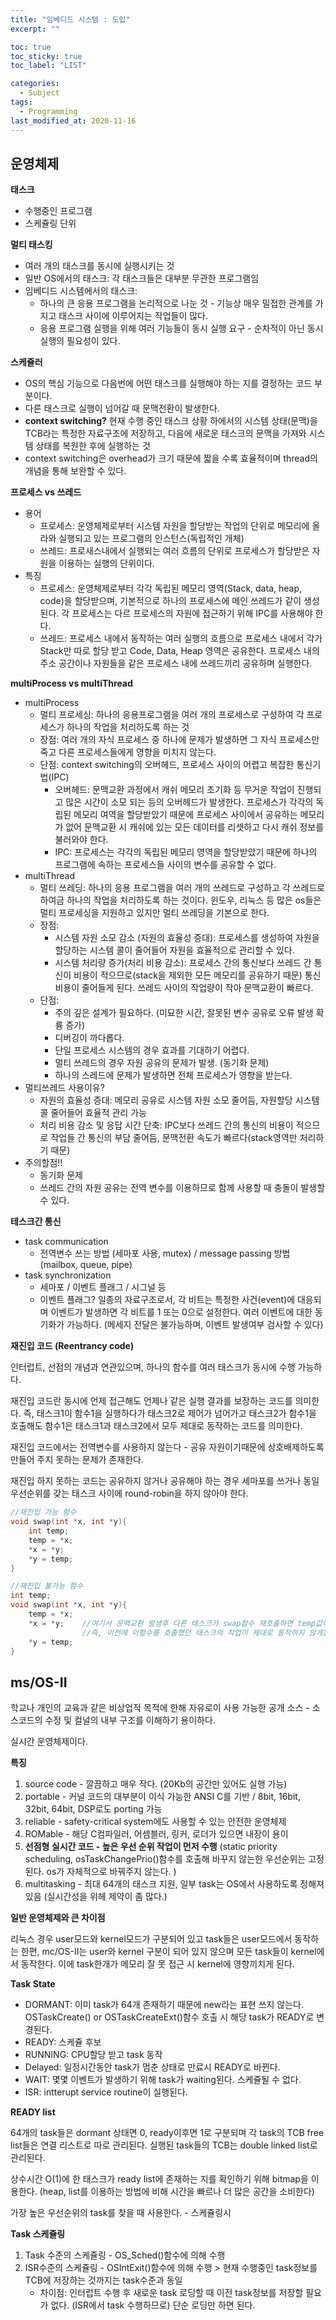 ```yaml
---
title: "임베디드 시스템 : 도입"
excerpt: ""

toc: true
toc_sticky: true
toc_label: "LIST"

categories:
  - Subject
tags:
  - Programming
last_modified_at: 2020-11-16
---
```


## 운영체제

**태스크**

* 수행중인 프로그램
* 스케쥴링 단위



**멀티 태스킹**

* 여러 개의 태스크를 동시에 실행시키는 것
* 일반 OS에서의 태스크: 각 태스크들은 대부분 무관한 프로그램임
* 임베디드 시스템에서의 태스크:
  * 하나의 큰 응용 프로그램을 논리적으로 나눈 것 - 기능상 매우 밀접한 관계를 가지고 태스크 사이에 이루어지는 작업들이 많다.
  * 응용 프로그램 실행을 위해 여러 기능들이 동시 실행 요구 - 순차적이 아닌 동시 실행의 필요성이 있다.



**스케쥴러**

* OS의 핵심 기능으로 다음번에 어떤 태스크를 실행해야 하는 지를 결정하는 코드 부분이다.
* 다른 태스크로 실행이 넘어갈 때 문맥전환이 발생한다.
* **context switching?** 현재 수행 중인 태스크 상황 하에서의 시스템 상태(문맥)을 TCB라는 특정한 자료구조에 저장하고, 다음에 새로운 태스크의 문맥을 가져와 시스템 상태를 복원한 후에 실행하는 것
* context switching은 overhead가 크기 때문에 짧을 수록 효율적이며 thread의 개념을 통해 보완할 수 있다.



**프로세스 vs 쓰레드**

* 용어
  * 프로세스: 운영체제로부터 시스템 자원을 할당받는 작업의 단위로 메모리에 올라와 실행되고 있는 프로그램의 인스턴스(독립적인 개체)
  * 쓰레드: 프로새스내에서 실행되는 여러 흐름의 단위로 프로세스가 할당받은 자원을 이용하는 실행의 단위이다.
* 특징
  * 프로세스: 운영체제로부터 각각 독립된 메모리 영역(Stack, data, heap, code)을 할당받으며, 기본적으로 하나의 프로세스에 메인 쓰레드가 같이 생성된다. 각 프로세스는 다르 프로세스의 자원에 접근하기 위해 IPC를 사용해야 한다.
  * 쓰레드: 프로세스 내에서 동작하는 여러 실행의 흐름으로 프로세스 내에서 각가 Stack만 따로 할당 받고 Code, Data, Heap 영역은 공유한다. 프로세스 내의 주소 공간이나 자원들을 같은 프로세스 내에 쓰레드끼리 공유하며 실행한다.

**multiProcess vs multiThread**

* multiProcess
  * 멀티 프로세싱: 하나의 응용프로그램을 여러 개의 프로세스로 구성하여 각 프로세스가 하나의 작업을 처리하도록 하는 것
  * 장점: 여러 개의 자식 프로세스 중 하나에 문제가 발생하면 그 자식 프로세스만 죽고 다른 프로세스들에게 영향을 미치지 않는다.
  * 단점: context switching의 오버헤드, 프로세스 사이의 어렵고 복잡한 통신기법(IPC)
    * 오버헤드: 문맥교환 과정에서 캐쉬 메모리 초기화 등 무거운 작업이 진행되고 많은 시간이 소모 되는 등의 오버헤드가 발생한다. 프로세스가 각각의 독립된 메모리 여역을 할당받았기 때문에 프로세스 사이에서 공유하는 메모리가 없어 문맥교환 시 캐쉬에 있는 모든 데이터를 리셋하고 다시 캐쉬 정보를 불러와야 한다.
    * IPC: 프로세스는 각각의 독립된 메모리 영역을 할당받았기 때문에 하나의 프로그램에 속하는 프로세스들 사이의 변수를 공유할 수 없다.
* multiThread
  * 멀티 쓰레딩: 하나의 응용 프로그램을 여러 개의 쓰레드로 구성하고 각 쓰레드로 하여금 하나의 작업을 처리하도록 하는 것이다. 윈도우, 리눅스 등 많은 os들은 멀티 프로세싱을 지원하고 있지만 멀티 쓰레딩을 기본으로 한다.
  * 장점:
    * 시스템 자원 소모 감소 (자원의 효율성 증대): 프로세스를 생성하여 자원을 할당하는 시스템 콜이 줄어들어 자원을 효율적으로 관리할 수 있다.
    * 시스템 처리량 증가(처리 비용 감소): 프로세스 간의 통신보다 쓰레드 간 통신이 비용이 적으므로(stack을 제외한 모든 메모리를 공유하기 때문) 통신 비용이 줄어들게 된다. 쓰레드 사이의 작업량이 작아 문맥교환이 빠르다.
  * 단점:
    * 주의 깊은 설계가 필요하다. (미묘한 시간, 잘못된 변수 공유로 오류 발생 확륭 증가)
    * 디버깅이 까다롭다.
    * 단일 프로세스 시스템의 경우 효과를 기대하기 어렵다.
    * 멀티 쓰레드의 경우 자원 공유의 문제가 발생. (동기화 문제)
    * 하나의 스레드에 문제가 발생하면 전체 프로세스가 영향을 받는다.
* 멀티쓰레드 사용이유?
  * 자원의 효율성 증대: 메모리 공유로 시스템 자원 소모 줄어듬, 자원할당 시스템 콜 줄어들어 효율적 관리 가능
  * 처리 비용 감소 및 응답 시간 단축: IPC보다 쓰레드 간의 통신의 비용이 적으므로 작업들 간 통신의 부담 줄어듬, 문맥전환 속도가 빠르다(stack영역만 처리하기 때문)
* 주의할점!!
  * 동기화 문제
  * 쓰레드 간의 자원 공유는 전역 변수를 이용하므로 함께 사용할 때 충돌이 발생할 수 있다.



**테스크간 통신**

* task communication
  * 전역변수 쓰는 방법 (세마포 사용, mutex) / message passing 방법 (mailbox, queue, pipe)
* task synchronization
  * 세마포 / 이벤트 플래그 / 시그널 등
  * 이벤트 플래그? 일종의 자료구조로서, 각 비트는 특정한 사건(event)에 대응되며 이벤트가 발생하면 각 비트를 1 또는 0으로 설정한다. 여러 이벤트에 대한 동기화가 가능하다. (메세지 전달은 불가능하며, 이벤트 발생여부 검사할 수 있다)



**재진입 코드 (Reentrancy code)**

인터럽트, 선점의 개념과 연관있으며, 하나의 함수를 여러 태스크가 동시에 수행 가능하다.

재진입 코드란 동시에 언제 접근해도 언제나 같은 실행 결과를 보장하는 코드를 의미한다. 즉, 태스크1이 함수1을 실행하다가 태스크2로 제어가 넘어가고 태스크2가 함수1을 호출해도 함수1은 태스크1과 태스크2에서 모두 제대로 동작하는 코드를 의미한다.

재진입 코드에서는 전역변수를 사용하지 않는다 - 공유 자원이기때문에 상호배제하도록 만들어 주지 못하는 문제가 존재한다.

재진입 하지 못하는 코드는 공유하지 않거나 공유해야 하는 경우 세마포를 쓰거나 동일 우선순위를 갖는 태스크 사이에 round-robin을 하지 않아야 한다.

```c++
//재진입 가능 함수
void swap(int *x, int *y){
	int temp;
	temp = *x;
	*x = *y;
	*y = temp;
}

//재진입 불가능 함수
int temp;
void swap(int *x, int *y){
	temp = *x;
	*x = *y;	//여기서 문맥교환 발생후 다른 태스크가 swap함수 재호출하면 temp값이 바뀌게 된다. 
				//즉, 이전에 이함수를 호출했던 태스크의 작업이 제대로 동작하지 않게된다.
	*y = temp;
}
```



## ms/OS-II

학교나 개인의 교육과 같은 비상업적 목적에 한해 자유로이 사용 가능한 공개 소스 - 소스코드의 수정 및 컬널의 내부 구조를 이해하기 용이하다.

실시간 운영체제이다.

**특징**

1. source code - 깔끔하고 매우 작다. (20Kb의 공간만 있어도 실행 가능)
2. portable - 커널 코드의 대부분이 이식 가능한 ANSI C를 기반 / 8bit, 16bit, 32bit, 64bit, DSP로도 porting 가능
3. reliable - safety-critical system에도 사용할 수 있는 안전한 운영체제
4. ROMable - 해당 C컴파일러, 어셈블러, 링커, 로더가 있으면 내장이 용이
5. **선점형 실시간 코드 - 높은 우선 순위 작업이 먼저 수행** (static priority scheduling, osTaskChangePrio()함수를 호출해 바꾸지 않는한 우선순위는 고정된다. os가 자체적으로 바꿔주지 않는다. )
6. multitasking - 최대 64개의 태스크 지원, 일부 task는 OS에서 사용하도록 정해져 있음 (실시간성을 위헤 제약이 좀 많다.)

**일반 운영체제와 큰 차이점**

리눅스 경우 user모드와 kernel모드가 구분되어 있고 task들은 user모드에서 동작하는  한편, mc/OS-II는 user와 kernel 구분이 되어 있지 않으며 모든 task들이 kernel에서 동작한다. 이에 task한개가 메모리 잘 못 접근 시 kernel에 영향끼치게 된다.



**Task State**

* DORMANT: 이미 task가 64개 존재하기 때문에 new라는 표현 쓰지 않는다. OSTaskCreate() or OSTaskCreateExt()함수 호출 시 해당 task가 READY로 변경된다.
* READY: 스케쥴 후보
* RUNNING: CPU할당 받고 task 동작
* Delayed: 일정시간동안 task가 멈춘 상태로 만료시 READY로 바뀐다.
* WAIT: 몇몇 이벤트가 발생하기 위해 task가 waiting된다. 스케쥴될 수 없다.
* ISR: intterupt service routine이 실행된다.



**READY list**

64개의 task들은 dormant 상태면 0, ready이후면 1로 구분되며 각 task의 TCB free list들은 연결 리스트로 따로 관리된다. 실행된 task들의 TCB는 double linked list로 관리된다.

상수시간 O(1)에 한 태스크가 ready list에 존재하는 지를 확인하기 위해 bitmap을 이용한다. (heap, list를 이용하는 방법에 비해 시간을 빠르나 더 많은 공간을 소비한다)

가장 높은 우선순위의 task를 찾을 때 사용한다. - 스케쥴링시



**Task 스케쥴링**

1. Task 수준의 스케쥴링 - OS_Sched()함수에 의해 수행
2. ISR수준의 스케쥴링 - OSIntExit()함수에 의해 수행 > 현재 수행중인 task정보를 TCB에 저장하는 것까지는 task수준과 동일
   * 차이점: 인터럽트 수행 후 새로운 task 로딩할 때 이전 task정보를 저장할 필요가 없다.  (ISR에서 task 수행하므로) 단순 로딩만 하면 된다.